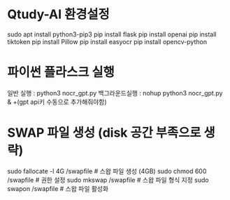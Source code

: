 # Qtudy-AI 환경설정

sudo apt install python3-pip3
pip install flask
pip install openai
pip install tiktoken
pip install Pillow
pip install easyocr 
pip install opencv-python




# 파이썬 플라스크 실행
일반 실행 : python3 nocr_gpt.py
백그라운드실행 : nohup python3 nocr_gpt.py &
+(gpt api키 수동으로 추가해줘야함)






# SWAP 파일 생성  (disk 공간 부족으로 생략)
sudo fallocate -l 4G /swapfile  # 스왑 파일 생성 (4GB)
sudo chmod 600 /swapfile        # 권한 설정
sudo mkswap /swapfile            # 스왑 파일 형식 지정
sudo swapon /swapfile            # 스왑 파일 활성화



